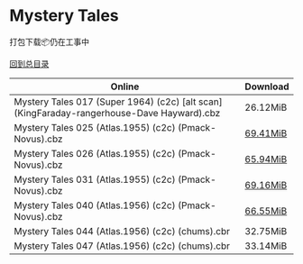 # Mystery Tales

打包下载📦仍在工事中

[回到总目录](/Catalogs.md)







Online | Download
--- | ---
Mystery Tales 017 (Super 1964) (c2c) [alt scan] (KingFaraday-rangerhouse-Dave Hayward).cbz | 26.12MiB
Mystery Tales 025 (Atlas.1955) (c2c) (Pmack-Novus).cbz | [69.41MiB](https://pan.baidu.com/s/1TFbImrMgWFN0gjwZBIatQA#list/path=%2FNovus%20-%20Week%20of%202015%20Q4%2FNovus%20-%20Week%20of%202015-10-14%2F%E3%82%A4%E3%82%A6%E3%82%A6%E3%82%A6%E3%82%AB%E3%82%B1%E3%82%B9%E3%82%AB%E3%82%AA%E3%82%BF%E3%82%B3%E3%82%B1%E3%82%B7%E3%82%AA%E3%82%AA%E3%82%AA%E3%82%BB%E3%82%BF%E3%82%B1%E3%82%BD%E3%82%AB%E3%82%A4%E3%82%B1%E3%82%A2%E3%82%AB%E3%82%BD%E3%82%AD%E3%82%AF%E3%82%AF%E3%82%B1%E3%82%BF%E3%82%BB&parentPath=%2FNovus%20-%20Week%20of%202015%20Q4)
Mystery Tales 026 (Atlas.1955) (c2c) (Pmack-Novus).cbz | [65.94MiB](https://pan.baidu.com/s/1TFbImrMgWFN0gjwZBIatQA#list/path=%2FNovus%20-%20Week%20of%202015%20Q4%2FNovus%20-%20Week%20of%202015-10-14%2F%E3%82%BD%E3%82%AA%E3%82%B9%E3%82%B3%E3%82%B9%E3%82%AB%E3%82%BF%E3%82%B9%E3%82%AD%E3%82%B9%E3%82%AF%E3%82%B7%E3%82%BD%E3%82%A6%E3%82%A6%E3%82%BD%E3%82%B5%E3%82%AF%E3%82%AB%E3%82%A2%E3%82%A2%E3%82%B3%E3%82%AF%E3%82%AF%E3%82%B9%E3%82%A2%E3%82%AA%E3%82%B9%E3%82%B1%E3%82%B1%E3%82%B7%E3%82%B1&parentPath=%2FNovus%20-%20Week%20of%202015%20Q4)
Mystery Tales 031 (Atlas.1955) (c2c) (Pmack-Novus).cbz | [69.16MiB](https://pan.baidu.com/s/1TFbImrMgWFN0gjwZBIatQA#list/path=%2FNovus%20-%20Week%20of%202015%20Q4%2FNovus%20-%20Week%20of%202015-10-14%2F%E3%82%A2%E3%82%A6%E3%82%B9%E3%82%BD%E3%82%B1%E3%82%AB%E3%82%B1%E3%82%B1%E3%82%B7%E3%82%B3%E3%82%B5%E3%82%B9%E3%82%AA%E3%82%B9%E3%82%BB%E3%82%B9%E3%82%AF%E3%82%BD%E3%82%B9%E3%82%A4%E3%82%B9%E3%82%A8%E3%82%A8%E3%82%AA%E3%82%B9%E3%82%B7%E3%82%A2%E3%82%BF%E3%82%AF%E3%82%A6%E3%82%B9%E3%82%AF&parentPath=%2FNovus%20-%20Week%20of%202015%20Q4)
Mystery Tales 040 (Atlas.1956) (c2c) (Pmack-Novus).cbz | [66.55MiB](https://pan.baidu.com/s/1TFbImrMgWFN0gjwZBIatQA#list/path=%2FNovus%20-%20Week%20of%202015%20Q4%2FNovus%20-%20Week%20of%202015-10-14%2F%E3%82%AF%E3%82%BB%E3%82%B1%E3%82%AB%E3%82%AB%E3%82%B5%E3%82%AB%E3%82%AB%E3%82%AD%E3%82%AA%E3%82%BB%E3%82%A6%E3%82%A4%E3%82%AA%E3%82%AA%E3%82%AD%E3%82%AA%E3%82%B7%E3%82%B1%E3%82%A6%E3%82%AB%E3%82%B5%E3%82%BF%E3%82%BB%E3%82%A2%E3%82%AD%E3%82%BF%E3%82%A8%E3%82%A6%E3%82%A4%E3%82%AF%E3%82%A4&parentPath=%2FNovus%20-%20Week%20of%202015%20Q4)
Mystery Tales 044 (Atlas.1956) (c2c) (chums).cbr | 32.75MiB
Mystery Tales 047 (Atlas.1956) (c2c) (chums).cbr | 33.14MiB